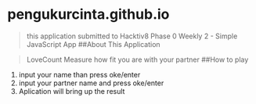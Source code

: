 # pengukurcinta.github.io

> this application submitted to Hacktiv8 Phase 0 Weekly 2  - Simple JavaScript App
##About This Application

> LoveCount Measure how fit you are with your partner
##How to play
1. input your name than press oke/enter 
2. input  your partner name and press oke/enter
3. Aplication will bring up the result
